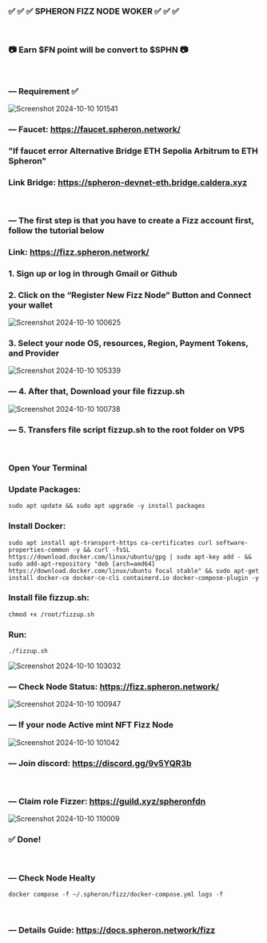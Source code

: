 ### :white_check_mark: :white_check_mark: :white_check_mark: SPHERON FIZZ NODE WOKER :white_check_mark: :white_check_mark: :white_check_mark:
<br>

### &#128247; Earn $FN point will be convert to $SPHN &#128247;
<br>

### &#8212; Requirement :white_check_mark:
![Screenshot 2024-10-10 101541](https://github.com/user-attachments/assets/a04b7172-fff6-4ead-bc65-f1dd6f4816d7)


### &#8212; Faucet: https://faucet.spheron.network/


### "If faucet error Alternative Bridge ETH Sepolia Arbitrum to ETH Spheron"

### Link Bridge: https://spheron-devnet-eth.bridge.caldera.xyz
<br>

### &#8212; The first step is that you have to create a Fizz account first, follow the tutorial below

### Link: https://fizz.spheron.network/
### 1. Sign up or log in through Gmail or Github
### 2. Click on the “Register New Fizz Node” Button and Connect your wallet
![Screenshot 2024-10-10 100625](https://github.com/user-attachments/assets/1a33aaf9-bac4-4450-bd3c-e0b89578eaaa)
<br>

### 3. Select your node OS, resources, Region, Payment Tokens, and Provider
![Screenshot 2024-10-10 105339](https://github.com/user-attachments/assets/bcfd3eec-b2d9-4d41-aa4d-a589d6cbdb36)
<br>

### &#8212; 4. After that, Download your file fizzup.sh
![Screenshot 2024-10-10 100738](https://github.com/user-attachments/assets/0491b94e-a162-4aa0-873a-0e5c93b267a2)
<br>

### &#8212; 5. Transfers file script fizzup.sh to the root folder on VPS
<br>

### Open Your Terminal

### Update Packages:
```
sudo apt update && sudo apt upgrade -y install packages
```

### Install Docker:
```
sudo apt install apt-transport-https ca-certificates curl software-properties-common -y && curl -fsSL https://download.docker.com/linux/ubuntu/gpg | sudo apt-key add - && sudo add-apt-repository "deb [arch=amd64] https://download.docker.com/linux/ubuntu focal stable" && sudo apt-get install docker-ce docker-ce-cli containerd.io docker-compose-plugin -y
```

### Install file fizzup.sh:
```
chmod +x /root/fizzup.sh
```

### Run:
```
./fizzup.sh
```
![Screenshot 2024-10-10 103032](https://github.com/user-attachments/assets/1c21811d-2970-4145-9a67-3791175d9060)
<br>

### &#8212; Check Node Status: https://fizz.spheron.network/
![Screenshot 2024-10-10 100947](https://github.com/user-attachments/assets/5dc9b66a-997b-44ba-92fd-e40577c8cf9e)
<br>


### &#8212; If your node **Active** mint NFT Fizz Node
![Screenshot 2024-10-10 101042](https://github.com/user-attachments/assets/526a6c15-ab3d-4633-97d8-774feca4d68a)


### &#8212; Join discord: https://discord.gg/9v5YQR3b
<br>

### &#8212; Claim role Fizzer: https://guild.xyz/spheronfdn
![Screenshot 2024-10-10 110009](https://github.com/user-attachments/assets/57a26dc0-912c-4c2d-bc80-cee19edbda52)
<br>

### :white_check_mark: Done!
<br>

### &#8212; Check Node Healty
```
docker compose -f ~/.spheron/fizz/docker-compose.yml logs -f
```
<br>

### &#8212; Details Guide: https://docs.spheron.network/fizz

